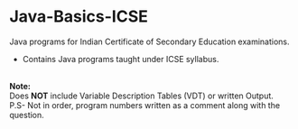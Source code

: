 # Java-Basics-ICSE
Java programs for Indian Certificate of Secondary Education examinations.
<br>
- Contains Java programs taught under ICSE syllabus.
<br>
<b>Note:</b>
<br>
Does <b>NOT</b> include Variable Description Tables (VDT) or written Output.
<br>
P.S- Not in order, program numbers written as a comment along with the question.
